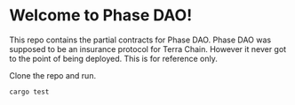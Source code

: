# Welcome to Phase DAO!

This repo contains the  partial contracts for Phase DAO. Phase DAO was supposed to be an insurance protocol for Terra Chain. However it never got to the point of being deployed. This is for reference only.

Clone the repo and run.

    cargo test

